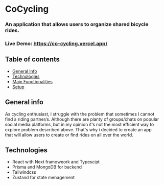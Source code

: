 # CoCycling

### An application that allows users to organize shared bicycle rides.

### Live Demo: https://co-cycling.vercel.app/

## Table of contents

- [General info](#general-info)
- [Technologies](#technologies)
- [Main Functionalities](#main-functionalities)
- [Setup](#setup)

## General info

As cycling enthusiast, I struggle with the problem that sometimes I cannot find a riding partner/s. Although there are planty of groups/chats on popular social media platforms, but in my opinion it's not the most efficient way to explore problem described above. That's why i decided to create an app that will allow users to create or find rides on all over the world.

## Technologies

- React with Next framoweork and Typescipt
- Prisma and MongoDB for backend
- Tailwindcss
- Zustand for state menagement
